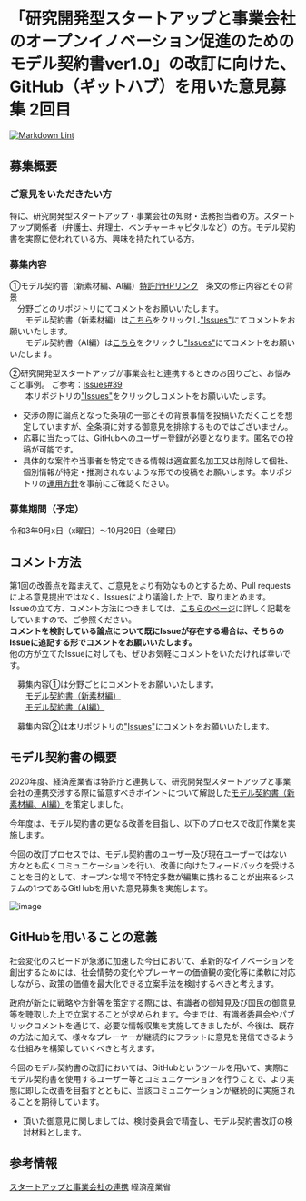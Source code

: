 # 「研究開発型スタートアップと事業会社のオープンイノベーション促進のためのモデル契約書ver1.0」の改訂に向けた、GitHub（ギットハブ）を用いた意見募集 2回目

[![Markdown Lint](https://github.com/meti-oi-startups/METI-JPO-Model-Contract/actions/workflows/markdownlint.yml/badge.svg)](https://github.com/meti-oi-startups/METI-JPO-Model-Contract/actions/workflows/markdownlint.yml)

## 募集概要

### ご意見をいただきたい方

特に、研究開発型スタートアップ・事業会社の知財・法務担当者の方。スタートアップ関係者（弁護士、弁理士、ベンチャーキャピタルなど）の方。モデル契約書を実際に使われている方、興味を持たれている方。

### 募集内容

①モデル契約書（新素材編、AI編）[特許庁HPリンク](https://www.jpo.go.jp/support/general/open-innovation-portal/index.html)　条文の修正内容とその背景  
 　分野ごとのリポジトリにてコメントをお願いいたします。  
 　　モデル契約書（新素材編）は[こちら](https://github.com/meti-oi-startups/METI-JPO-Model-Contract_new-material)をクリックし["Issues"](https://github.com/meti-oi-startups/METI-JPO-Model-Contract_new-material/issues)にてコメントをお願いいたします。  
 　　モデル契約書（AI編）は[こちら](https://github.com/meti-oi-startups/METI-JPO-Model-Contract_AI)をクリックし["Issues"](https://github.com/meti-oi-startups/METI-JPO-Model-Contract_AI/issues)にてコメントをお願いいたします。  
  
②研究開発型スタートアップが事業会社と連携するときのお困りごと、お悩みごと事例。 ご参考：[Issues#39](https://github.com/meti-oi-startups/METI-JPO-Model-Contract/issues/39)  
　　本リポジトリの["Issues"](https://github.com/meti-oi-startups/METI-JPO-Model-Contract/issues)をクリックしコメントをお願いいたします。

* 交渉の際に論点となった条項の一部とその背景事情を投稿いただくことを想定していますが、全条項に対する御意見を排除するものではございません。
* 応募に当たっては、GitHubへのユーザー登録が必要となります。匿名での投稿が可能です。
* 具体的な案件や当事者を特定できる情報は適宜匿名加工又は削除して個社、個別情報が特定・推測されないような形での投稿をお願いします。本リポジトリの[運用方針](OPERATION_POLICY.md)を事前にご確認ください｡

### 募集期間（予定）

令和3年9月x日（x曜日）～10月29日（金曜日）

## コメント方法

第1回の改善点を踏まえて、ご意見をより有効なものとするため、Pull requestsによる意見提出ではなく、Issuesにより議論した上で、取りまとめます。  
Issueの立て方、コメント方法につきましては、[こちらのページ](MANUAL_ISSUE.md)に詳しく記載をしていますので、ご参照ください。  
**コメントを検討している論点について既にIssueが存在する場合は、そちらのIssueに追記する形でコメントをお願いいたします。**  
他の方が立てたIssueに対しても、ぜひお気軽にコメントをいただければ幸いです。  

 　募集内容①は分野ごとにコメントをお願いいたします。  
 　　[モデル契約書（新素材編）](https://github.com/meti-oi-startups/METI-JPO-Model-Contract_new-material)  
 　　[モデル契約書（AI編）](https://github.com/meti-oi-startups/METI-JPO-Model-Contract_AI)  

 　募集内容②は本リポジトリの["Issues"](https://github.com/meti-oi-startups/METI-JPO-Model-Contract_new-material/issues)にコメントをお願いいたします。  

## モデル契約書の概要

2020年度、経済産業省は特許庁と連携して、研究開発型スタートアップと事業会社の連携交渉する際に留意すべきポイントについて解説した[モデル契約書（新素材編、AI編）](https://www.jpo.go.jp/support/general/open-innovation-portal/index.html)を策定しました。

今年度は、モデル契約書の更なる改善を目指し、以下のプロセスで改訂作業を実施します。

今回の改訂プロセスでは、モデル契約書のユーザー及び現在ユーザーではない方々とも広くコミュニケーションを行い、改善に向けたフィードバックを受けることを目的として、オープンな場で不特定多数が編集に携わることが出来るシステムの1つであるGitHubを用いた意見募集を実施します。

![image](https://user-images.githubusercontent.com/84115514/130647698-770bd116-45f1-4c1d-85af-e9d12a4d0610.png)

## GitHubを用いることの意義

社会変化のスピードが急激に加速した今日において、革新的なイノベーションを創出するためには、社会情勢の変化やプレーヤーの価値観の変化等に柔軟に対応しながら、政策の価値を最大化できる立案手法を検討するべきと考えます。

政府が新たに戦略や方針等を策定する際には、有識者の御知見及び国民の御意見等を聴取した上で立案することが求められます。今までは、有識者委員会やパブリックコメントを通じて、必要な情報収集を実施してきましたが、今後は、既存の方法に加えて、様々なプレーヤーが継続的にフラットに意見を発信できるような仕組みを構築していくべきと考えます。

今回のモデル契約書の改訂においては、GitHubというツールを用いて、実際にモデル契約書を使用するユーザー等とコミュニケーションを行うことで、より実態に即した改善を目指すとともに、当該コミュニケーションが継続的に実施されることを期待しています。

* 頂いた御意見に関しましては、検討委員会で精査し、モデル契約書改訂の検討材料とします。

## 参考情報

[スタートアップと事業会社の連携](https://www.meti.go.jp/policy/tech_promotion/venture.html) 経済産業省
